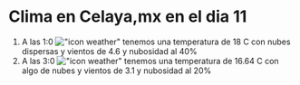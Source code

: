 # Clima en Celaya,mx en el dia 11

1. A las 1:0 !["icon weather"](http://openweathermap.org/img/w/03n.png) tenemos una temperatura de 18 C con nubes dispersas y  vientos de 4.6 y nubosidad al 40%
1. A las 3:0 !["icon weather"](http://openweathermap.org/img/w/02n.png) tenemos una temperatura de 16.64 C con algo de nubes y  vientos de 3.1 y nubosidad al 20%
